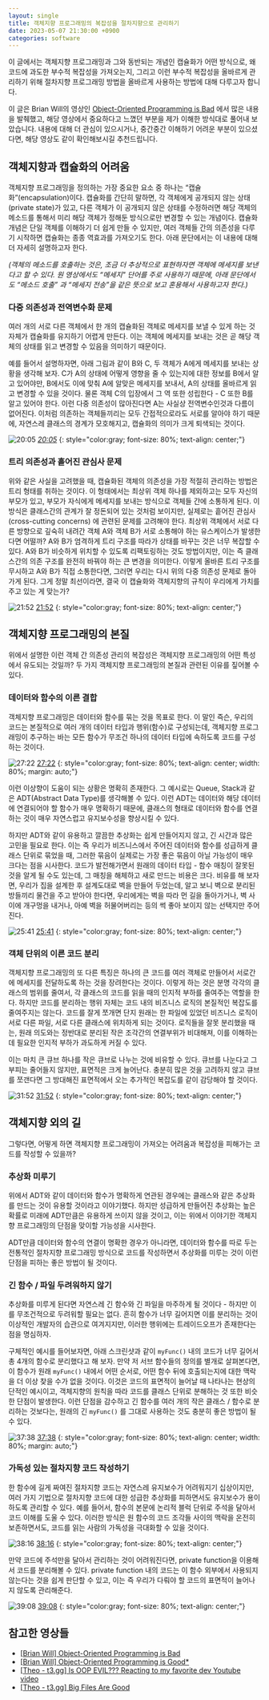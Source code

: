 ```yaml
---
layout: single
title: 객체지향 프로그래밍의 복잡성을 절차지향으로 관리하기
date: 2023-05-07 21:30:00 +0900
categories: software
---
```


이 글에서는 객체지향 프로그래밍과 그와 동반되는 개념인 캡슐화가 어떤 방식으로, 왜 코드에 과도한 부수적 복잡성을 가져오는지, 그리고 이런 부수적 복잡성을 올바르게 관리하기 위해 절차지향 프로그래밍 방법을 올바르게 사용하는 방법에 대해 다루고자 합니다.

이 글은 Brian Will의 영상인 [Object-Oriented Programming is Bad](https://www.youtube.com/watch?v=QM1iUe6IofM) 에서 많은 내용을 발췌했고, 해당 영상에서 중요하다고 느꼈던 부분을 제가 이해한 방식대로 풀어내 보았습니다. 내용에 대해 더 관심이 있으시거나, 중간중간 이해하기 어려운 부분이 있으셨다면, 해당 영상도 같이 확인해보시길 추천드립니다.

## 객체지향과 캡슐화의 어려움

객체지향 프로그래밍을 정의하는 가장 중요한 요소 중 하나는 “캡슐화”(encapsulation)이다. 캡슐화를 간단히 말하면, 각 객체에게 공개되지 않는 상태(private state)가 있고, 다른 객체가 이 공개되지 않은 상태를 수정하러면 해당 객체의 메소드를 통해서 미리 해당 객체가 정해둔 방식으로만 변경할 수 있는 개념이다. 캡슐화 개념은 단일 객체를 이해하기 더 쉽게 만들 수 있지만, 여러 객체들 간의 의존성을 다루기 시작하면 캡슐화는 종종 역효과를 가져오기도 한다. 아래 문단에서는 이 내용에 대해 더 자세히 설명하고자 한다.

*(객체의 메소드를 호출하는 것은, 조금 더 추상적으로 표현하자면 객체에 메세지를 보낸다고 할 수 있다. 원 영상에서도 “메세지" 단어를 주로 사용하기 때문에, 아래 문단에서도 “메소드 호출” 과 “메세지 전송”을 같은 뜻으로 보고 혼용해서 사용하고자 한다.)*

### 다중 의존성과 전역변수화 문제

여러 개의 서로 다른 객체에서 한 개의 캡슐화된 객체로 메세지를 보낼 수 있게 하는 것 자체가 캡슐화를 유지하기 어렵게 만든다. 이는 객체에 메세지를 보내는 것은 곧 해당 객체의 상태를 읽고 변경할 수 있음을 의미하기 때문이다. 

예를 들어서 설명하자면, 아래 그림과 같이 B와 C, 두 객체가 A에게 메세지를 보내는 상황을 생각해 보자. C가 A의 상태에 어떻게 영향을 줄 수 있는지에 대한 정보를 B에서 알고 있어야만, B에서도 이에 맞춰 A에 알맞은 메세지를 보내서,  A의 상태를 올바르게 읽고 변경할 수 있을 것이다. 물론 객체 C의 입장에서 그 역 또한 성립한다 - C 또한 B를 알고 있어야 한다. 이런 다중 의존성이 많아진다면 A는 사실상 전역변수인것과 다름이 없어진다. 이처럼 의존하는 객체들끼리는 모두 간접적으로라도 서로를 알아야 하기 때문에, 자연스레 클래스의 경계가 모호해지고, 캡슐화의 의미가 크게 퇴색되는 것이다.

![[20:05](https://youtu.be/QM1iUe6IofM?t=1205)](/assets/images/2023-05-07/Untitled.png)
_[20:05](https://youtu.be/QM1iUe6IofM?t=1205)_
{: style="color:gray; font-size: 80%; text-align: center;"}

### 트리 의존성과 흩어진 관심사 문제

위와 같은 사실을 고려했을 때, 캡슐화된 객체의 의존성을 가장 적절히 관리하는 방법은 트리 형태를 취하는 것이다. 이 형태에서는 최상위 객체 하나를 제외하고는 모두 자신의 부모가 있고, 부모가 자식에게 메세지를 보내는 방식으로 객체들 간에 소통하게 된다. 이 방식은 클래스간의 관계가 잘 정돈되어 있는 것처럼 보이지만, 실제로는 흩어진 관심사 (cross-cutting concerns) 에 관련된 문제를 고려해야 한다. 최상위 객체에서 서로 다른 방향으로 깊숙히 내려간 객체 A와 객체 B가 서로 소통해야 하는 유스케이스가 발생한다면 어떨까? A와 B가 엄격하게 트리 구조를 따라가 상태를 바꾸는 것은 너무 복잡할 수 있다. A와 B가 비슷하게 위치할 수 있도록 리팩토링하는 것도 방법이지만, 이는 즉 클래스간의 의존 구조를 완전히 바꿔야 하는 큰 변경을 의미한다. 이렇게 올바른 트리 구조를 무시하고 A와 B가 직접 소통한다면, 그러면 우리는 다시 위의 다중 의존성 문제로 돌아가게 된다. 그게 정말 최선이라면, 결국 이 캡슐화와 객체지향의 규칙이 우리에게 가치를 주고 있는 게 맞는가?

![[21:52](https://youtu.be/QM1iUe6IofM?t=1312)](/assets/images/2023-05-07/Untitled%201.png)
[21:52](https://youtu.be/QM1iUe6IofM?t=1312)
{: style="color:gray; font-size: 80%; text-align: center;"}

## 객체지향 프로그래밍의 본질

위에서 설명한 이런 객체 간 의존성 관리의 복잡성은 객체지향 프로그래밍의 어떤 특성에서 유도되는 것일까? 두 가지 객체지향 프로그래밍의 본질과 관련된 이유를 짚어볼 수 있다.

### 데이터와 함수의 이른 결합

객체지향 프로그래밍은 데이터와 함수를 묶는 것을 목표로 한다. 이 말인 즉슨, 우리의 코드는 본질적으로 여러 개의 데이터 타입과 행위(함수)로 구성되는데, 객체지향 프로그래밍이 추구하는 바는 모든 함수가 무조건 하나의 데이터 타입에 속하도록 코드를 구성하는 것이다. 

![[27:22](https://youtu.be/QM1iUe6IofM?t=1642)](/assets/images/2023-05-07/Untitled%202.png)
[27:22](https://youtu.be/QM1iUe6IofM?t=1642)
{: style="color:gray; font-size: 80%; text-align: center; width: 80%; margin: auto;"}

이런 이상향이 도움이 되는 상황은 명확히 존재한다. 그 예시로는 Queue, Stack과 같은 ADT(Abstract Data Type)를 생각해볼 수 있다. 이런 ADT는 데이터와 해당 데이터에 연결되어야 할 함수가 매우 명확하기 때문에, 클래스의 형태로 데이터와 함수를 연결하는 것이 매우 자연스럽고 유지보수성을 향상시킬 수 있다.

하지만 ADT와 같이 유용하고 깔끔한 추상화는 쉽게 만들어지지 않고, 긴 시간과 많은 고민을 필요로 한다. 이는 즉 우리가 비즈니스에서 주어진 데이터와 함수를 성급하게 클래스 단위로 묶었을 때, 그러한 묶음이 실제로는 가장 좋은 묶음이 아닐 가능성이 매우 크다는 점을 시사한다. 코드가 발전해가면서 원래의 데이터 타입 - 함수 매칭이 잘못된 것을 알게 될 수도 있는데, 그 매칭을 해체하고 새로 만드는 비용은 크다. 비유를 해 보자면, 우리가 집을 설계한 후 설계도대로 벽을 만들어 두었는데, 알고 보니 벽으로 분리된 방들끼리 물건을 주고 받아야 한다면, 우리에게는 벽을 따라 먼 길을 돌아가거나, 벽 사이에 개구멍을 내거나, 아예 벽을 허물어버리는 등의 썩 좋아 보이지 않는 선택지만 주어진다.

![[25:41](https://youtu.be/QM1iUe6IofM?t=1541)](/assets/images/2023-05-07/Untitled%203.png)
[25:41](https://youtu.be/QM1iUe6IofM?t=1541)
{: style="color:gray; font-size: 80%; text-align: center;"}

### 객체 단위의 이른 코드 분리

객체지향 프로그래밍의 또 다른 특징은 하나의 큰 코드를 여러 객체로 만들어서 서로간에 메세지를 전달하도록 하는 것을 장려한다는 것이다. 이렇게 하는 것은 분명 각각의 클래스의 범위를 줄여서, 각 클래스의 코드를 읽을 때의 인지적 부하를 줄여주는 역할을 한다. 하지만 코드를 분리하는 행위 자체는 코드 내의 비즈니스 로직의 본질적인 복잡도를 줄여주지는 않는다. 코드를 잘게 쪼개면 단지 원래는 한 파일에 있었던 비즈니스 로직이 서로 다른 파일, 서로 다른 클래스에 위치하게 되는 것이다. 로직들을 잘못 분리했을 때는, 원래 의도와는 정반대로 분리된 작은 조각간의 연결부위가 비대해져, 이를 이해하는 데 필요한 인지적 부하가 과도하게 커질 수 있다.

이는 마치 큰 큐브 하나를 작은 큐브로 나누는 것에 비유할 수 있다. 큐브를 나눈다고 그 부피는 줄어들지 않지만, 표면적은 크게 늘어난다. 충분히 많은 것을 고려하지 않고 큐브를 쪼갠다면 그 방대해진 표면적에서 오는 추가적인 복잡도를 같이 감당해야 할 것이다.

![[31:52](https://youtu.be/QM1iUe6IofM?t=1912)](/assets/images/2023-05-07/Untitled%204.png)
[31:52](https://youtu.be/QM1iUe6IofM?t=1912)
{: style="color:gray; font-size: 80%; text-align: center;"}

## 객체지향 외의 길

그렇다면, 어떻게 하면 객체지향 프로그래밍이 가져오는 어려움과 복잡성을 피해가는 코드를 작성할 수 있을까?

### 추상화 미루기

위에서 ADT와 같이 데이터와 함수가 명확하게 연관된 경우에는 클래스와 같은 추상화를 만드는 것이 유용할 것이라고 이야기했다. 하지만 성급하게 만들어진 추상화는 높은 확률로 미래에 ADT만큼은 유용하게 쓰이지 않을 것이고, 이는 위에서 이야기한 객체지향 프로그래밍의 단점을 맞이할 가능성을 시사한다.

ADT만큼 데이터와 함수의 연결이 명확한 경우가 아니라면, 데이터와 함수를 따로 두는 전통적인 절차지향 프로그래밍 방식으로 코드를 작성하면서 추상화를 미루는 것이 이런 단점을 피하는 좋은 방법이 될 것이다.

### 긴 함수 / 파일 두려워하지 않기

추상화를 미루게 된다면 자연스레 긴 함수와 긴 파일을 마주하게 될 것이다 - 하지만 이를 무조건적으로 두려워할 필요는 없다. 흔히 함수가 너무 길어지면 이를 분리하는 것이 이상적인 개발자의 습관으로 여겨지지만, 이러한 행위에는 트레이드오프가 존재한다는 점을 명심하자. 

구체적인 예시를 들어보자면, 아래 스크린샷과 같이 `myFunc()` 내의 코드가 너무 길어서 총 4개의 함수로 분리했다고 해 보자. 만약 저 서브 함수들의 정의를 별개로 살펴본다면, 이 함수가 원래 `myFunc()` 내에서 어떤 순서로, 어떤 함수 뒤에 호출되는지에 대한 맥락을 더 이상 찾을 수가 없을 것이다. 이것은 코드의 표면적이 늘어날 때 나타나는 현상의 단적인 예시이고, 객체지향의 원칙을 따라 코드를 클래스 단위로 분해하는 것 또한 비슷한 단점이 발생한다. 이런 단점을 감수하고 긴 함수를 여러 개의 작은 클래스 / 함수로 분리하는 것보다는, 원래의 긴 `myFunc()` 를 그대로 사용하는 것도 충분히 좋은 방법이 될 수 있다.

![[37:38](https://youtu.be/QM1iUe6IofM?t=2258)](/assets/images/2023-05-07/Untitled%205.png)
[37:38](https://youtu.be/QM1iUe6IofM?t=2258)
{: style="color:gray; font-size: 80%; text-align: center; width: 80%; margin: auto;"}

### 가독성 있는 절차지향 코드 작성하기

한 함수에 길게 짜여진 절차지향 코드는 자연스레 유지보수가 어려워지기 십상이지만, 여러 가지 기법으로 절차지향 코드에 대한 성급한 추상화를 피하면서도 유지보수가 용이하도록 관리할 수 있다. 예를 들어서, 함수의 본문에 논리적 블럭 단위로 주석을 달아서 코드 이해를 도울 수 있다. 이러한 방식은 원 함수의 코드 조각들 사이의 맥락을 온전히 보존하면서도, 코드를 읽는 사람의 가독성을 극대화할 수 있을 것이다.

![[38:16](https://youtu.be/QM1iUe6IofM?t=2296)](/assets/images/2023-05-07/Untitled%206.png)
[38:16](https://youtu.be/QM1iUe6IofM?t=2296)
{: style="color:gray; font-size: 80%; text-align: center;"}

만약 코드에 주석만을 달아서 관리하는 것이 어려워진다면, private function을 이용해서 코드를 분리해볼 수 있다. private function 내의 코드는 이 함수 외부에서 사용되지 않는다는 것을 쉽게 판단할 수 있고, 이는 즉 우리가 다뤄야 할 코드의 표면적이 늘어나지 않도록 관리해준다.

![[39:08](https://youtu.be/QM1iUe6IofM?t=2348)](/assets/images/2023-05-07/Untitled%207.png)
[39:08](https://youtu.be/QM1iUe6IofM?t=2348)
{: style="color:gray; font-size: 80%; text-align: center;"}

## 참고한 영상들

- [[Brian Will] Object-Oriented Programming is Bad](https://www.youtube.com/watch?v=QM1iUe6IofM&ab_channel=BrianWill)
- [[Brian Will] Object-Oriented Programming is Good*](https://www.youtube.com/watch?v=0iyB0_qPvWk&t=435s&ab_channel=BrianWill)
- [[Theo - t3.gg] Is OOP EVIL??? Reacting to my favorite dev Youtube video](https://www.youtube.com/watch?v=YpJufWdZFB8&t=1984s&ab_channel=Theo-t3%E2%80%A4gg)
- [[Theo - t3.gg] Big Files Are Good](https://www.youtube.com/watch?v=nYNn_sNcBbM&ab_channel=Theo-t3%E2%80%A4gg)

